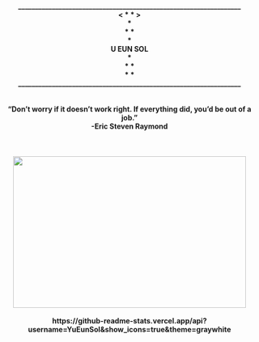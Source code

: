 
<p align="center">
  <b> __________________________________________________________________<br>
    <b><      *                                             *              ></b><br>
  <b>                                *                                  <br>
  <b>                 *                                             *   <br>
  <b>                                             *                     <br>
  <b> U EUN SOL </b><br>
  <b>                                   *                               <br>
  <b>       *                                                  *        <br>
  <b>                      *                         *                  <br>
  <b> __________________________________________________________________<br><br><br>
  <b>“Don’t worry if it doesn’t work right. If everything did, you’d be out of a job.”<br>
  <b>-Eric Steven Raymond<br><br><br><br>
  <img width="460" height="300" src= https://user-images.githubusercontent.com/66423580/99405968-b1050f80-2930-11eb-9b49-7e108e5bb1e4.png>
  <br><br>
  <b>https://github-readme-stats.vercel.app/api?username=YuEunSol&show_icons=true&theme=graywhite</b><br>
</p>





<!--
**YuEunsol/YuEunSol** is a ✨ _special_ ✨ repository because its `README.md` (this file) appears on your GitHub profile.

Here are some ideas to get you started:

- 🔭 I’m currently working on ...
- 🌱 I’m currently learning ...
- 👯 I’m looking to collaborate on ...
- 🤔 I’m looking for help with ...
- 💬 Ask me about ...
- 📫 How to reach me: ...
- 😄 Pronouns: ...
- ⚡ Fun fact: ...
-->
